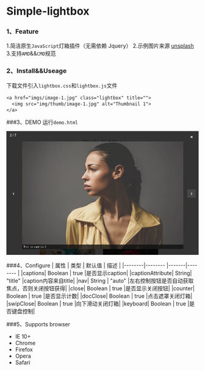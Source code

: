 # Simple-lightbox
### 1、Feature
1.简洁原生`JavaScript`灯箱插件（无需依赖 Jquery）
2.示例图片来源 [unsplash](https://unsplash.com/)
3.支持`AMD`&&`CMD`规范

### 2、Install&&Useage
下载文件引入`lightbox.css`和`lightbox.js`文件

```dash
<a href="imgs/image-1.jpg" class="lightbox" title="">
  <img src="img/thumb/image-1.jpg" alt="Thumbnail 1">
</a>
```

###3、DEMO
运行`demo.html`

![](demoImgs/demo.png)

###4、Configure
|   属性  |   类型  | 默认值 |   描述   |
|--------|-------- |-------|-------- |
|captions| Boolean | true  |是否显示caption|
|captionAttribute| String| "title"  |caption内容来自title|
|nav| String | "auto" |左右控制按钮是否自动获取焦点，否则关闭按钮获得|
|close| Boolean | true  |是否显示关闭按钮|
|counter| Boolean | true  |是否显示计数|
|docClose| Boolean | true  |点击遮罩关闭灯箱|
|swipClose| Boolean | true  |向下滑动关闭灯箱|
|keyboard| Boolean | true  |是否键盘控制|

###5、Supports browser
- IE 10+
- Chrome
- Firefox
- Opera
- Safari